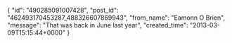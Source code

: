  {
   "id": "490285091007428",
   "post_id": "462493170453287_488326607869943",
   "from_name": "Eamonn O Brien",
   "message": "That was back in June last year",
   "created_time": "2013-03-09T15:15:44+0000"
 }

